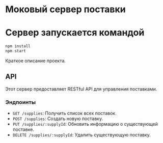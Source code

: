 # Моковый сервер поставки

# Сервер запускается командой

```bash
npm install
npm start 
```

Краткое описание проекта.

## API

Этот сервер предоставляет RESTful API для управления поставками.

### Эндпоинты

- `GET /supplies`: Получить список всех поставок.
- `POST /supplies`: Создать новую поставку.
- `PUT /supplies/:supplyId`: Обновить информацию о существующей поставке.
- `DELETE /supplies/:supplyId`: Удалить существующую поставку.
